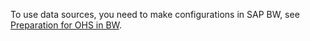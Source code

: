 To use data sources, you need to make configurations in SAP BW, see [Preparation for OHS in BW](../sap-customizing/preparation-for-ohs-in-bw).